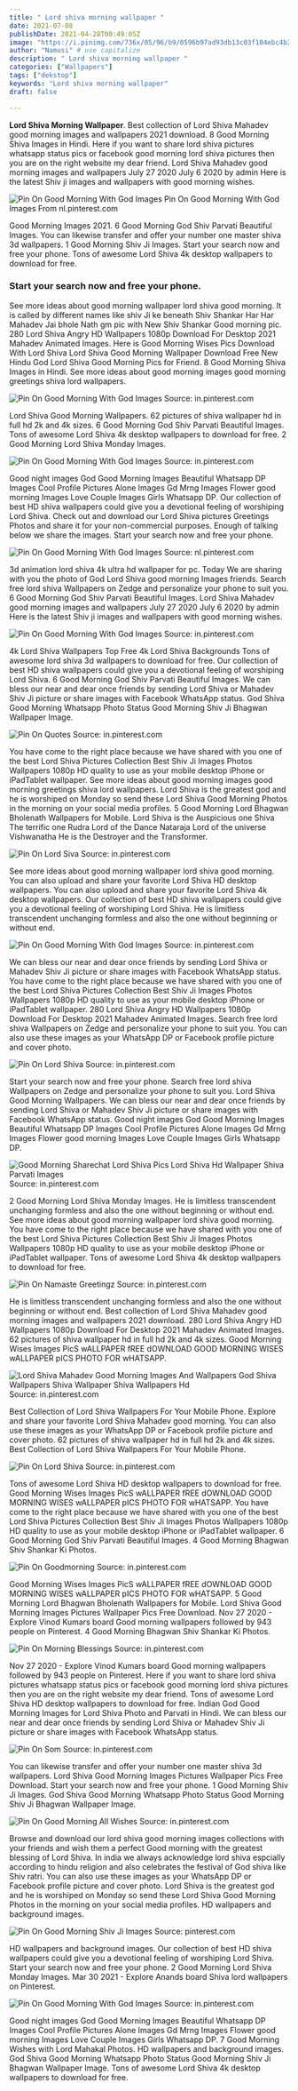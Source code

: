 ```yaml
---
title: " Lord shiva morning wallpaper "
date: 2021-07-08
publishDate: 2021-04-28T00:49:05Z
image: "https://i.pinimg.com/736x/05/96/b9/0596b97ad93db13c03f104ebc4b24c25.jpg"
author: "Namusi" # use capitalize
description: " Lord shiva morning wallpaper "
categories: ["Wallpapers"]
tags: ["dekstop"]
keywords: "Lord shiva morning wallpaper"
draft: false

---
```



**Lord Shiva Morning Wallpaper**. Best collection of Lord Shiva Mahadev good morning images and wallpapers 2021 download. 8 Good Morning Shiva Images in Hindi. Here if you want to share lord shiva pictures whatsapp status pics or facebook good morning lord shiva pictures then you are on the right website my dear friend. Lord Shiva Mahadev good morning images and wallpapers July 27 2020 July 6 2020 by admin Here is the latest Shiv ji images and wallpapers with good morning wishes.

![Pin On Good Morning With God Images](https://i.pinimg.com/736x/f5/7f/d3/f57fd3bd0f970c2763ed109d75c0b9af.jpg "Pin On Good Morning With God Images")
Pin On Good Morning With God Images From nl.pinterest.com


Good Morning Images 2021. 6 Good Morning God Shiv Parvati Beautiful Images. You can likewise transfer and offer your number one master shiva 3d wallpapers. 1 Good Morning Shiv Ji Images. Start your search now and free your phone. Tons of awesome Lord Shiva 4k desktop wallpapers to download for free.

### Start your search now and free your phone.

See more ideas about good morning wallpaper lord shiva good morning. It is called by different names like shiv Ji ke beneath Shiv Shankar Har Har Mahadev Jai bhole Nath gm pic with New Shiv Shankar Good morning pic. 280 Lord Shiva Angry HD Wallpapers 1080p Download For Desktop 2021 Mahadev Animated Images. Here is Good Morning Wises Pics Download With Lord Shiva Lord Shiva Good Morning Wallpaper Download Free New Hindu God Lord Shiva Good Morning Pics for Friend. 8 Good Morning Shiva Images in Hindi. See more ideas about good morning images good morning greetings shiva lord wallpapers.


![Pin On Good Morning With God Images](https://i.pinimg.com/736x/21/c7/c9/21c7c94ae2d6c8d4a7afb238e55222d8.jpg "Pin On Good Morning With God Images")
Source: in.pinterest.com

Lord Shiva Good Morning Wallpapers. 62 pictures of shiva wallpaper hd in full hd 2k and 4k sizes. 6 Good Morning God Shiv Parvati Beautiful Images. Tons of awesome Lord Shiva 4k desktop wallpapers to download for free. 2 Good Morning Lord Shiva Monday Images.

![Pin On Good Morning With God Images](https://i.pinimg.com/736x/5e/45/c5/5e45c5b34a2c341e6d4e7d7c645d824c.jpg "Pin On Good Morning With God Images")
Source: in.pinterest.com

Good night images God Good Morning Images Beautiful Whatsapp DP Images Cool Profile Pictures Alone Images Gd Mrng Images Flower good morning Images Love Couple Images Girls Whatsapp DP. Our collection of best HD shiva wallpapers could give you a devotional feeling of worshiping Lord Shiva. Check out and download our Lord Shiva pictures Greetings Photos and share it for your non-commercial purposes. Enough of talking below we share the images. Start your search now and free your phone.

![Pin On Good Morning With God Images](https://i.pinimg.com/736x/f5/7f/d3/f57fd3bd0f970c2763ed109d75c0b9af.jpg "Pin On Good Morning With God Images")
Source: nl.pinterest.com

3d animation lord shiva 4k ultra hd wallpaper for pc. Today We are sharing with you the photo of God Lord Shiva good morning Images friends. Search free lord shiva Wallpapers on Zedge and personalize your phone to suit you. 6 Good Morning God Shiv Parvati Beautiful Images. Lord Shiva Mahadev good morning images and wallpapers July 27 2020 July 6 2020 by admin Here is the latest Shiv ji images and wallpapers with good morning wishes.

![Pin On Good Morning With God Images](https://i.pinimg.com/736x/a4/b8/3d/a4b83d6bdc6a8306dc3d5ae27c2bad9c.jpg "Pin On Good Morning With God Images")
Source: in.pinterest.com

4k Lord Shiva Wallpapers Top Free 4k Lord Shiva Backgrounds Tons of awesome lord shiva 3d wallpapers to download for free. Our collection of best HD shiva wallpapers could give you a devotional feeling of worshiping Lord Shiva. 6 Good Morning God Shiv Parvati Beautiful Images. We can bless our near and dear once friends by sending Lord Shiva or Mahadev Shiv Ji picture or share images with Facebook WhatsApp status. God Shiva Good Morning Whatsapp Photo Status Good Morning Shiv Ji Bhagwan Wallpaper Image.

![Pin On Quotes](https://i.pinimg.com/736x/e6/fa/1d/e6fa1d0af3217b5bf24b2d87f3cdc9a5.jpg "Pin On Quotes")
Source: in.pinterest.com

You have come to the right place because we have shared with you one of the best Lord Shiva Pictures Collection Best Shiv Ji Images Photos Wallpapers 1080p HD quality to use as your mobile desktop iPhone or iPadTablet wallpaper. See more ideas about good morning images good morning greetings shiva lord wallpapers. Lord Shiva is the greatest god and he is worshiped on Monday so send these Lord Shiva Good Morning Photos in the morning on your social media profiles. 5 Good Morning Lord Bhagwan Bholenath Wallpapers for Mobile. Lord Shiva is the Auspicious one Shiva The terrific one Rudra Lord of the Dance Nataraja Lord of the universe Vishwanatha He is the Destroyer and the Transformer.

![Pin On Lord Siva](https://i.pinimg.com/736x/d5/e3/34/d5e334b54edfaf4a6c3e0b4a166dda1e.jpg "Pin On Lord Siva")
Source: in.pinterest.com

See more ideas about good morning wallpaper lord shiva good morning. You can also upload and share your favorite Lord Shiva HD desktop wallpapers. You can also upload and share your favorite Lord Shiva 4k desktop wallpapers. Our collection of best HD shiva wallpapers could give you a devotional feeling of worshiping Lord Shiva. He is limitless transcendent unchanging formless and also the one without beginning or without end.

![Pin On Good Morning With God Images](https://i.pinimg.com/736x/28/f3/6a/28f36ad5d1e8e11b7a7365cfd3bdf3b4.jpg "Pin On Good Morning With God Images")
Source: in.pinterest.com

We can bless our near and dear once friends by sending Lord Shiva or Mahadev Shiv Ji picture or share images with Facebook WhatsApp status. You have come to the right place because we have shared with you one of the best Lord Shiva Pictures Collection Best Shiv Ji Images Photos Wallpapers 1080p HD quality to use as your mobile desktop iPhone or iPadTablet wallpaper. 280 Lord Shiva Angry HD Wallpapers 1080p Download For Desktop 2021 Mahadev Animated Images. Search free lord shiva Wallpapers on Zedge and personalize your phone to suit you. You can also use these images as your WhatsApp DP or Facebook profile picture and cover photo.

![Pin On Lord Shiva](https://i.pinimg.com/474x/4d/99/46/4d9946f779116b4439bc4d5f9c87f441.jpg "Pin On Lord Shiva")
Source: in.pinterest.com

Start your search now and free your phone. Search free lord shiva Wallpapers on Zedge and personalize your phone to suit you. Lord Shiva Good Morning Wallpapers. We can bless our near and dear once friends by sending Lord Shiva or Mahadev Shiv Ji picture or share images with Facebook WhatsApp status. Good night images God Good Morning Images Beautiful Whatsapp DP Images Cool Profile Pictures Alone Images Gd Mrng Images Flower good morning Images Love Couple Images Girls Whatsapp DP.

![Good Morning Sharechat Lord Shiva Pics Lord Shiva Hd Wallpaper Shiva Parvati Images](https://i.pinimg.com/originals/40/46/1a/40461ae34c3027500be5cf50bae06fb6.jpg "Good Morning Sharechat Lord Shiva Pics Lord Shiva Hd Wallpaper Shiva Parvati Images")
Source: in.pinterest.com

2 Good Morning Lord Shiva Monday Images. He is limitless transcendent unchanging formless and also the one without beginning or without end. See more ideas about good morning wallpaper lord shiva good morning. You have come to the right place because we have shared with you one of the best Lord Shiva Pictures Collection Best Shiv Ji Images Photos Wallpapers 1080p HD quality to use as your mobile desktop iPhone or iPadTablet wallpaper. Tons of awesome Lord Shiva 4k desktop wallpapers to download for free.

![Pin On Namaste Greetingz](https://i.pinimg.com/originals/d2/42/d3/d242d3c6320230ad6953fc761903ec7a.jpg "Pin On Namaste Greetingz")
Source: in.pinterest.com

He is limitless transcendent unchanging formless and also the one without beginning or without end. Best collection of Lord Shiva Mahadev good morning images and wallpapers 2021 download. 280 Lord Shiva Angry HD Wallpapers 1080p Download For Desktop 2021 Mahadev Animated Images. 62 pictures of shiva wallpaper hd in full hd 2k and 4k sizes. Good Morning Wises Images PicS wALLPAPER fREE dOWNLOAD GOOD MORNING WISES wALLPAPER pICS PHOTO FOR wHATSAPP.

![Lord Shiva Mahadev Good Morning Images And Wallpapers God Shiva Wallpapers Shiva Wallpaper Shiva Wallpapers Hd](https://i.pinimg.com/736x/9b/5e/3e/9b5e3efb4b43881794b2a1f56b39a0b6.jpg "Lord Shiva Mahadev Good Morning Images And Wallpapers God Shiva Wallpapers Shiva Wallpaper Shiva Wallpapers Hd")
Source: in.pinterest.com

Best Collection of Lord Shiva Wallpapers For Your Mobile Phone. Explore and share your favorite Lord Shiva Mahadev good morning. You can also use these images as your WhatsApp DP or Facebook profile picture and cover photo. 62 pictures of shiva wallpaper hd in full hd 2k and 4k sizes. Best Collection of Lord Shiva Wallpapers For Your Mobile Phone.

![Pin On Lord Shiva](https://i.pinimg.com/736x/03/a7/69/03a7695dbc88e0fb7e5f3e06878d0e3b.jpg "Pin On Lord Shiva")
Source: in.pinterest.com

Tons of awesome Lord Shiva HD desktop wallpapers to download for free. Good Morning Wises Images PicS wALLPAPER fREE dOWNLOAD GOOD MORNING WISES wALLPAPER pICS PHOTO FOR wHATSAPP. You have come to the right place because we have shared with you one of the best Lord Shiva Pictures Collection Best Shiv Ji Images Photos Wallpapers 1080p HD quality to use as your mobile desktop iPhone or iPadTablet wallpaper. 6 Good Morning God Shiv Parvati Beautiful Images. 4 Good Morning Bhagwan Shiv Shankar Ki Photos.

![Pin On Goodmorning](https://i.pinimg.com/originals/33/b3/b0/33b3b0146498262ee6af5bde2960d92b.jpg "Pin On Goodmorning")
Source: in.pinterest.com

Good Morning Wises Images PicS wALLPAPER fREE dOWNLOAD GOOD MORNING WISES wALLPAPER pICS PHOTO FOR wHATSAPP. 5 Good Morning Lord Bhagwan Bholenath Wallpapers for Mobile. Lord Shiva Good Morning Images Pictures Wallpaper Pics Free Download. Nov 27 2020 - Explore Vinod Kumars board Good morning wallpapers followed by 943 people on Pinterest. 4 Good Morning Bhagwan Shiv Shankar Ki Photos.

![Pin On Morning Blessings](https://i.pinimg.com/564x/37/17/85/371785b32d883b076c498ec38e88b62e.jpg "Pin On Morning Blessings")
Source: in.pinterest.com

Nov 27 2020 - Explore Vinod Kumars board Good morning wallpapers followed by 943 people on Pinterest. Here if you want to share lord shiva pictures whatsapp status pics or facebook good morning lord shiva pictures then you are on the right website my dear friend. Tons of awesome Lord Shiva HD desktop wallpapers to download for free. Indian God Good Morning Images for Lord Shiva Photo and Parvati in Hindi. We can bless our near and dear once friends by sending Lord Shiva or Mahadev Shiv Ji picture or share images with Facebook WhatsApp status.

![Pin On Som](https://i.pinimg.com/originals/43/1c/8e/431c8e114d933fb293ee59579ca8279f.jpg "Pin On Som")
Source: in.pinterest.com

You can likewise transfer and offer your number one master shiva 3d wallpapers. Lord Shiva Good Morning Images Pictures Wallpaper Pics Free Download. Start your search now and free your phone. 1 Good Morning Shiv Ji Images. God Shiva Good Morning Whatsapp Photo Status Good Morning Shiv Ji Bhagwan Wallpaper Image.

![Pin On Good Morning All Wishes](https://i.pinimg.com/originals/76/eb/ac/76ebac082ede26d7e91f4b8a47386d2b.jpg "Pin On Good Morning All Wishes")
Source: in.pinterest.com

Browse and download our lord shiva good morning images collections with your friends and wish them a perfect Good morning with the greatest blessing of Lord Shiva. In india we always acknowledge lord shiva espcially according to hindu religion and also celebrates the festival of God shiva like Shiv ratri. You can also use these images as your WhatsApp DP or Facebook profile picture and cover photo. Lord Shiva is the greatest god and he is worshiped on Monday so send these Lord Shiva Good Morning Photos in the morning on your social media profiles. HD wallpapers and background images.

![Pin On Good Morning Shiv Ji Images](https://i.pinimg.com/736x/6b/b4/23/6bb4230862b3e4b04b2da135af05ac1a.jpg "Pin On Good Morning Shiv Ji Images")
Source: pinterest.com

HD wallpapers and background images. Our collection of best HD shiva wallpapers could give you a devotional feeling of worshiping Lord Shiva. Start your search now and free your phone. 2 Good Morning Lord Shiva Monday Images. Mar 30 2021 - Explore Anands board Shiva lord wallpapers on Pinterest.

![Pin On Good Morning With God Images](https://i.pinimg.com/736x/05/96/b9/0596b97ad93db13c03f104ebc4b24c25.jpg "Pin On Good Morning With God Images")
Source: in.pinterest.com

Good night images God Good Morning Images Beautiful Whatsapp DP Images Cool Profile Pictures Alone Images Gd Mrng Images Flower good morning Images Love Couple Images Girls Whatsapp DP. 7 Good Morning Wishes with Lord Mahakal Photos. HD wallpapers and background images. God Shiva Good Morning Whatsapp Photo Status Good Morning Shiv Ji Bhagwan Wallpaper Image. Tons of awesome Lord Shiva 4k desktop wallpapers to download for free.

